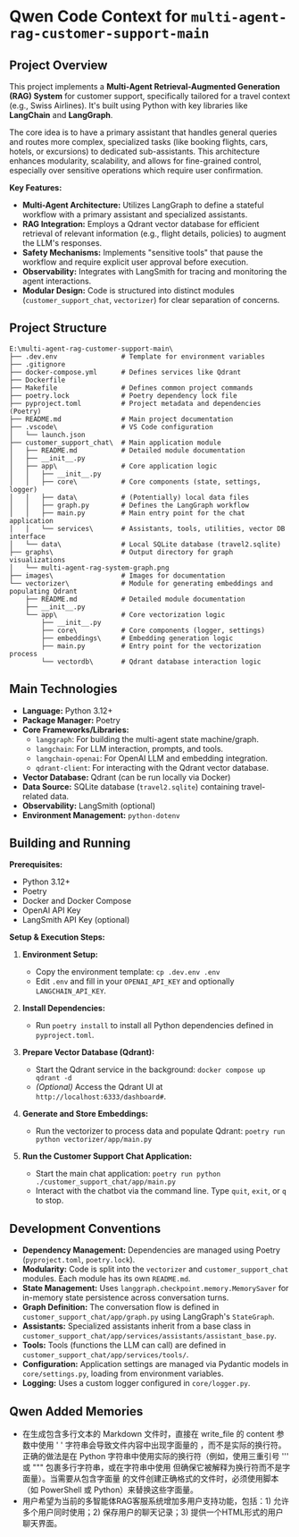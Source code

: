﻿# Qwen Code Context for `multi-agent-rag-customer-support-main`

## Project Overview

This project implements a **Multi-Agent Retrieval-Augmented Generation (RAG) System** for customer support, specifically tailored for a travel context (e.g., Swiss Airlines). It's built using Python with key libraries like **LangChain** and **LangGraph**.

The core idea is to have a primary assistant that handles general queries and routes more complex, specialized tasks (like booking flights, cars, hotels, or excursions) to dedicated sub-assistants. This architecture enhances modularity, scalability, and allows for fine-grained control, especially over sensitive operations which require user confirmation.

**Key Features:**
*   **Multi-Agent Architecture:** Utilizes LangGraph to define a stateful workflow with a primary assistant and specialized assistants.
*   **RAG Integration:** Employs a Qdrant vector database for efficient retrieval of relevant information (e.g., flight details, policies) to augment the LLM's responses.
*   **Safety Mechanisms:** Implements "sensitive tools" that pause the workflow and require explicit user approval before execution.
*   **Observability:** Integrates with LangSmith for tracing and monitoring the agent interactions.
*   **Modular Design:** Code is structured into distinct modules (`customer_support_chat`, `vectorizer`) for clear separation of concerns.

## Project Structure

```
E:\multi-agent-rag-customer-support-main\
├── .dev.env                # Template for environment variables
├── .gitignore
├── docker-compose.yml      # Defines services like Qdrant
├── Dockerfile
├── Makefile                # Defines common project commands
├── poetry.lock             # Poetry dependency lock file
├── pyproject.toml          # Project metadata and dependencies (Poetry)
├── README.md               # Main project documentation
├── .vscode\                # VS Code configuration
│   └── launch.json
├── customer_support_chat\  # Main application module
│   ├── README.md           # Detailed module documentation
│   ├── __init__.py
│   ├── app\                # Core application logic
│   │   ├── __init__.py
│   │   ├── core\           # Core components (state, settings, logger)
│   │   ├── data\           # (Potentially) local data files
│   │   ├── graph.py        # Defines the LangGraph workflow
│   │   ├── main.py         # Main entry point for the chat application
│   │   └── services\       # Assistants, tools, utilities, vector DB interface
│   └── data\               # Local SQLite database (travel2.sqlite)
├── graphs\                 # Output directory for graph visualizations
│   └── multi-agent-rag-system-graph.png
├── images\                 # Images for documentation
└── vectorizer\             # Module for generating embeddings and populating Qdrant
    ├── README.md           # Detailed module documentation
    ├── __init__.py
    └── app\                # Core vectorization logic
        ├── __init__.py
        ├── core\           # Core components (logger, settings)
        ├── embeddings\     # Embedding generation logic
        ├── main.py         # Entry point for the vectorization process
        └── vectordb\       # Qdrant database interaction logic
```

## Main Technologies

*   **Language:** Python 3.12+
*   **Package Manager:** Poetry
*   **Core Frameworks/Libraries:**
    *   `langgraph`: For building the multi-agent state machine/graph.
    *   `langchain`: For LLM interaction, prompts, and tools.
    *   `langchain-openai`: For OpenAI LLM and embedding integration.
    *   `qdrant-client`: For interacting with the Qdrant vector database.
*   **Vector Database:** Qdrant (can be run locally via Docker)
*   **Data Source:** SQLite database (`travel2.sqlite`) containing travel-related data.
*   **Observability:** LangSmith (optional)
*   **Environment Management:** `python-dotenv`

## Building and Running

**Prerequisites:**
*   Python 3.12+
*   Poetry
*   Docker and Docker Compose
*   OpenAI API Key
*   LangSmith API Key (optional)

**Setup & Execution Steps:**

1.  **Environment Setup:**
    *   Copy the environment template: `cp .dev.env .env`
    *   Edit `.env` and fill in your `OPENAI_API_KEY` and optionally `LANGCHAIN_API_KEY`.

2.  **Install Dependencies:**
    *   Run `poetry install` to install all Python dependencies defined in `pyproject.toml`.

3.  **Prepare Vector Database (Qdrant):**
    *   Start the Qdrant service in the background: `docker compose up qdrant -d`
    *   *(Optional)* Access the Qdrant UI at `http://localhost:6333/dashboard#`.

4.  **Generate and Store Embeddings:**
    *   Run the vectorizer to process data and populate Qdrant: `poetry run python vectorizer/app/main.py`

5.  **Run the Customer Support Chat Application:**
    *   Start the main chat application: `poetry run python ./customer_support_chat/app/main.py`
    *   Interact with the chatbot via the command line. Type `quit`, `exit`, or `q` to stop.

## Development Conventions

*   **Dependency Management:** Dependencies are managed using Poetry (`pyproject.toml`, `poetry.lock`).
*   **Modularity:** Code is split into the `vectorizer` and `customer_support_chat` modules. Each module has its own `README.md`.
*   **State Management:** Uses `langgraph.checkpoint.memory.MemorySaver` for in-memory state persistence across conversation turns.
*   **Graph Definition:** The conversation flow is defined in `customer_support_chat/app/graph.py` using LangGraph's `StateGraph`.
*   **Assistants:** Specialized assistants inherit from a base class in `customer_support_chat/app/services/assistants/assistant_base.py`.
*   **Tools:** Tools (functions the LLM can call) are defined in `customer_support_chat/app/services/tools/`.
*   **Configuration:** Application settings are managed via Pydantic models in `core/settings.py`, loading from environment variables.
*   **Logging:** Uses a custom logger configured in `core/logger.py`.

## Qwen Added Memories
- 在生成包含多行文本的 Markdown 文件时，直接在 write_file 的 content 参数中使用 '
' 字符串会导致文件内容中出现字面量的 
，而不是实际的换行符。正确的做法是在 Python 字符串中使用实际的换行符（例如，使用三重引号 ''' 或 """ 包裹多行字符串，或在字符串中使用 
 但确保它被解释为换行符而不是字面量）。当需要从包含字面量 
 的文件创建正确格式的文件时，必须使用脚本（如 PowerShell 或 Python）来替换这些字面量。
- 用户希望为当前的多智能体RAG客服系统增加多用户支持功能，包括：1) 允许多个用户同时使用；2) 保存用户的聊天记录；3) 提供一个HTML形式的用户聊天界面。
